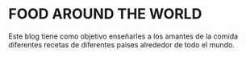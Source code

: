 # FOOD AROUND THE WORLD

Este blog tiene como objetivo enseñarles a los amantes de la comida diferentes recetas de diferentes paises alrededor de todo el mundo.